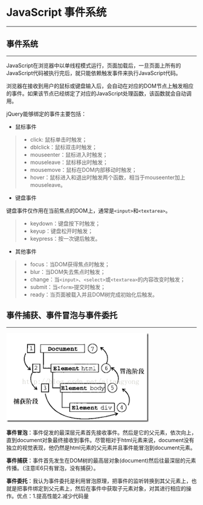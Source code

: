 # JavaScript 事件系统


---

## 事件系统
---
JavaScript在浏览器中以单线程模式运行，页面加载后，一旦页面上所有的JavaScript代码被执行完后，就只能依赖触发事件来执行JavaScript代码。

浏览器在接收到用户的鼠标或键盘输入后，会自动在对应的DOM节点上触发相应的事件。如果该节点已经绑定了对应的JavaScript处理函数，该函数就会自动调用。

jQuery能够绑定的事件主要包括：

* 鼠标事件

> *  click: 鼠标单击时触发；
> * dblclick：鼠标双击时触发；
> * mouseenter：鼠标进入时触发；
> * mouseleave：鼠标移出时触发；
> * mousemove：鼠标在DOM内部移动时触发；
> * hover：鼠标进入和退出时触发两个函数，相当于mouseenter加上mouseleave。

* 键盘事件

键盘事件仅作用在当前焦点的DOM上，通常是```<input>```和```<textarea>```。

 > * keydown：键盘按下时触发；
 >* keyup：键盘松开时触发；
 >* keypress：按一次键后触发。

* 其他事件

> * focus：当DOM获得焦点时触发；
> * blur：当DOM失去焦点时触发；
> * change：当```<input>```、```<select>```或```<textarea>```的内容改变时触发；
> * submit：当```<form>```提交时触发；
> * ready：当页面被载入并且DOM树完成初始化后触发。

## 事件捕获、事件冒泡与事件委托
---
![event](../images/event.png)

 **事件冒泡**：事件促发的最深层元素首先接收事件。然后是它的父元素，依次向上，直到document对象最终接收到事件。尽管相对于html元素来说，document没有独立的视觉表现，他仍然是html元素的父元素并且事件能冒泡到document元素。

 **事件捕获**：事件首先发生在DOM树的最高层对象(document)然后往最深层的元素传播。（注意IE6只有冒泡，没有捕获）。

 **事件委托**：我认为事件委托是利用冒泡原理，把事件的监听转换到其父元素上，也就是把事件绑定到父元素上，然后在事件中获取子元素对象，对其进行相应的操作。优点：1.提高性能2.减少代码量
